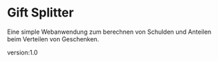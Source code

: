 # Gift Splitter
Eine simple Webanwendung zum berechnen von Schulden und Anteilen beim Verteilen von Geschenken.

version:1.0


